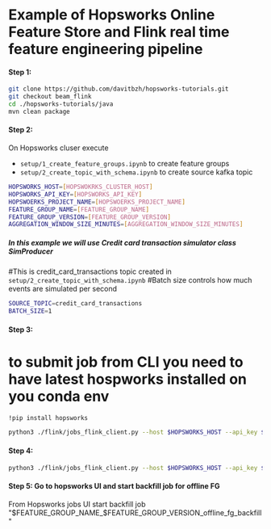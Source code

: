 # Example of Hopsworks Online Feature Store and Flink real time feature engineering pipeline 

#### Step 1:
```bash
git clone https://github.com/davitbzh/hopsworks-tutorials.git
git checkout beam_flink
cd ./hopsworks-tutorials/java
mvn clean package
```

#### Step 2:
On Hopsworks cluser execute 
- `setup/1_create_feature_groups.ipynb` to create feature groups
- `setup/2_create_topic_with_schema.ipynb` to create source kafka topic

```bash
HOPSWORKS_HOST=[HOPSWOKRKS_CLUSTER_HOST]
HOPSWORKS_API_KEY=[HOPSWORKS_API_KEY]
HOPSWOERKS_PROJECT_NAME=[HOPSWOERKS_PROJECT_NAME]
FEATURE_GROUP_NAME=[FEATURE_GROUP_NAME]
FEATURE_GROUP_VERSION=[FEATURE_GROUP_VERSION]
AGGREGATION_WINDOW_SIZE_MINUTES=[AGGREGATION_WINDOW_SIZE_MINUTES]
```

##### In this example we will use Credit card transaction simulator class SimProducer
#This is credit_card_transactions topic created in `setup/2_create_topic_with_schema.ipynb`
#Batch size controls how much events are simulated per second
```bash
SOURCE_TOPIC=credit_card_transactions
BATCH_SIZE=1
```

#### Step 3:
# to submit job from CLI you need to have latest hospworks installed on you conda env 
```bash
!pip install hopsworks
```

```bash
python3 ./flink/jobs_flink_client.py --host $HOPSWORKS_HOST --api_key $HOPSWORKS_API_KEY --project $HOPSWOERKS_PROJECT_NAME --job transactionSource --jar ./flink/target/flink-3.2.0-SNAPSHOT.jar --main "com.hopsworks.tutorials.flink.fraud.SimProducer" --job_arguments "-topicName $SOURCE_TOPIC -batchSize $BATCH_SIZE"
```

#### Step 4:
```bash
python3 ./flink/jobs_flink_client.py --host $HOPSWORKS_HOST --api_key $HOPSWORKS_API_KEY --project $HOPSWOERKS_PROJECT_NAME --job transactionConsumer --jar ./flink/target/flink-3.2.0-SNAPSHOT.jar --main "com.hopsworks.tutorials.flink.TransactionFraudExample" --job_arguments "-featureGroupName $FEATURE_GROUP_NAME -featureGroupVersion $FEATURE_GROUP_VERSION -sourceTopic $SOURCE_TOPIC -windowLength $AGGREGATION_WINDOW_SIZE_MINUTES"
```

#### Step 5: Go to hopsworks UI and start backfill job for offline FG
From Hopsworks jobs UI start backfill job "$FEATURE_GROUP_NAME_$FEATURE_GROUP_VERSION_offline_fg_backfill"
